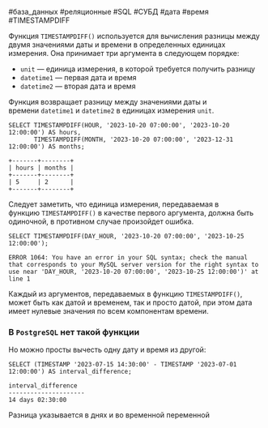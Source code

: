 #база_данных #реляционные #SQL #СУБД #дата #время #TIMESTAMPDIFF 

Функция `TIMESTAMPDIFF()` используется для вычисления разницы между двумя значениями даты и времени в определенных единицах измерения. Она принимает три аргумента в следующем порядке:
- `unit` — единица измерения, в которой требуется получить разницу
- `datetime1` — первая дата и время
- `datetime2` — вторая дата и время

Функция возвращает разницу между значениями даты и времени `datetime1` и `datetime2` в единицах измерения `unit`.
```MySQL
SELECT TIMESTAMPDIFF(HOUR, '2023-10-20 07:00:00', '2023-10-20 12:00:00') AS hours,
       TIMESTAMPDIFF(MONTH, '2023-10-20 07:00:00', '2023-12-31 12:00:00') AS months;
```
```
+-------+--------+
| hours | months |
+-------+--------+
| 5     | 2      |
+-------+--------+
```

Следует заметить, что единица измерения, передаваемая в функцию `TIMESTAMPDIFF()` в качестве первого аргумента, должна быть одиночной, в противном случае произойдет ошибка.
```MySQL
SELECT TIMESTAMPDIFF(DAY_HOUR, '2023-10-20 07:00:00', '2023-10-25 12:00:00');
```
```
ERROR 1064: You have an error in your SQL syntax; check the manual that corresponds to your MySQL server version for the right syntax to use near 'DAY_HOUR, '2023-10-20 07:00:00', '2023-10-25 12:00:00')' at line 1
```

Каждый из аргументов, передаваемых в функцию `TIMESTAMPDIFF()`, может быть как датой и временем, так и просто датой, при этом дата имеет нулевые значения по всем компонентам времени.

### В `PostgreSQL` нет такой функции
Но можно просты вычесть одну дату и время из другой:
```PostgreSQL
SELECT (TIMESTAMP '2023-07-15 14:30:00' - TIMESTAMP '2023-07-01 12:00:00') AS interval_difference;
```
```
interval_difference
---------------------
14 days 02:30:00
```
Разница указывается в днях и во временной переменной